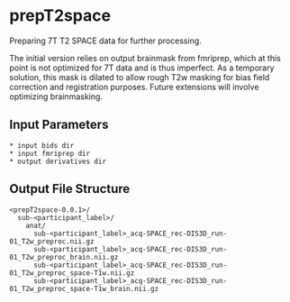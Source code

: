# prepT2space

Preparing 7T T2 SPACE data for further processing.

The initial version relies on output brainmask from fmriprep, which at this point is not optimized for 7T data and is thus imperfect. As a temporary solution, this mask is dilated to allow rough T2w masking for bias field correction and registration purposes. Future extensions will involve optimizing brainmasking.

## Input Parameters
```
* input bids dir
* input fmriprep dir
* output derivatives dir
```

## Output File Structure
```
<prepT2space-0.0.1>/
  sub-<participant_label>/
    anat/
      sub-<participant_label>_acq-SPACE_rec-DIS3D_run-01_T2w_preproc.nii.gz
      sub-<participant_label>_acq-SPACE_rec-DIS3D_run-01_T2w_preproc_brain.nii.gz
      sub-<participant_label>_acq-SPACE_rec-DIS3D_run-01_T2w_preproc_space-T1w.nii.gz
      sub-<participant_label>_acq-SPACE_rec-DIS3D_run-01_T2w_preproc_space-T1w_brain.nii.gz
```
